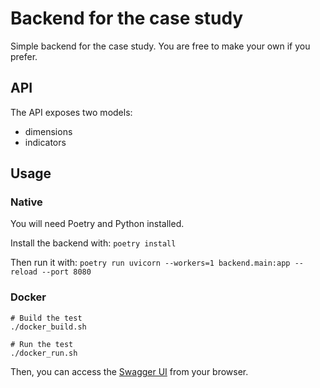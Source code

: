 # Backend for the case study
Simple backend for the case study.
You are free to make your own if you prefer.

## API
The API exposes two models:
* dimensions
* indicators

## Usage
### Native
You will need Poetry and Python installed.

Install the backend with: `poetry install`

Then run it with: `poetry run uvicorn --workers=1 backend.main:app --reload --port 8080`

### Docker
```shell
# Build the test
./docker_build.sh

# Run the test
./docker_run.sh
```

Then, you can access the [Swagger UI](http://localhost:8080/docs) from your browser.
